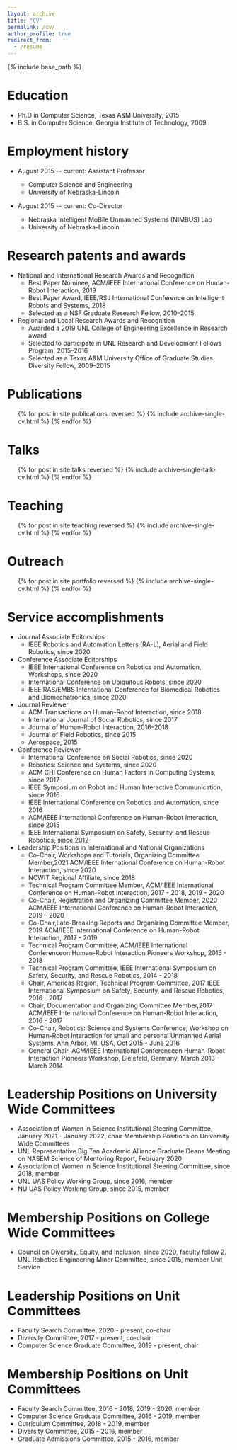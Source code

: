 ```yaml
---
layout: archive
title: "CV"
permalink: /cv/
author_profile: true
redirect_from:
  - /resume
---
```


{% include base_path %}

Education
======
* Ph.D in Computer Science, Texas A&M University, 2015
* B.S. in Computer Science, Georgia Institute of Technology, 2009

Employment history
======
* August 2015 -- current: Assistant Professor
  * Computer Science and Engineering
  * University of Nebraska-Lincoln

* August 2015 -- current: Co-Director
  * Nebraska Intelligent MoBile Unmanned Systems (NIMBUS) Lab
  * University of Nebraska-Lincoln
 
Research patents and awards
======
* National and International Research Awards and Recognition
  * Best Paper Nominee, ACM/IEEE International Conference on Human-Robot Interaction, 2019 
  * Best Paper Award, IEEE/RSJ International Conference on Intelligent Robots and Systems, 2018 
  * Selected as a NSF Graduate Research Fellow, 2010–2015
* Regional and Local Research Awards and Recognition
  * Awarded a 2019 UNL College of Engineering Excellence in Research award
  * Selected to participate in UNL Research and Development Fellows Program, 2015–2016
  * Selected as a Texas A&M University Office of Graduate Studies Diversity Fellow, 2009–2015

Publications
======
  <ul>{% for post in site.publications reversed %}
    {% include archive-single-cv.html %}
  {% endfor %}</ul>
  
Talks
======
  <ul>{% for post in site.talks reversed %}
    {% include archive-single-talk-cv.html %}
  {% endfor %}</ul>
  
Teaching
======
  <ul>{% for post in site.teaching reversed %}
    {% include archive-single-cv.html %}
  {% endfor %}</ul>
  
Outreach
======
  <ul>{% for post in site.portfolio reversed %}
    {% include archive-single-cv.html %}
  {% endfor %}</ul>  
  
Service accomplishments
======
* Journal Associate Editorships
  * IEEE Robotics and Automation Letters (RA-L), Aerial and Field Robotics, since 2020
* Conference Associate Editorships
  * IEEE International Conference on Robotics and Automation, Workshops, since 2020
  * International Conference on Ubiquitous Robots, since 2020
  * IEEE RAS/EMBS International Conference for Biomedical Robotics and Biomechatronics, since 2020
* Journal Reviewer
  * ACM Transactions on Human-Robot Interaction, since 2018 
  * International Journal of Social Robotics, since 2017
  * Journal of Human-Robot Interaction, 2016–2018
  * Journal of Field Robotics, since 2015
  * Aerospace, 2015
* Conference Reviewer
  * International Conference on Social Robotics, since 2020
  * Robotics: Science and Systems, since 2020
  * ACM CHI Conference on Human Factors in Computing Systems, since 2017
  * IEEE Symposium on Robot and Human Interactive Communication, since 2016
  * IEEE International Conference on Robotics and Automation, since 2016
  * ACM/IEEE International Conference on Human-Robot Interaction, since 2015
  * IEEE International Symposium on Safety, Security, and Rescue Robotics, since 2012
* Leadership Positions in International and National Organizations
  * Co-Chair, Workshops and Tutorials, Organizing Committee Member,2021 ACM/IEEE International Conference on Human-Robot Interaction, since 2020
  * NCWIT Regional Affiliate, since 2018
  * Technical Program Committee Member, ACM/IEEE International Conference on Human-Robot Interaction, 2017 - 2018, 2019 - 2020
  * Co-Chair, Registration and Organizing Committee Member, 2020 ACM/IEEE International Conference on Human-Robot Interaction, 2019 - 2020
  * Co-Chair,Late-Breaking Reports and Organizing Committee Member, 2019 ACM/IEEE International Conference on Human-Robot Interaction, 2017 - 2019
  * Technical Program Committee, ACM/IEEE International Conferenceon Human-Robot Interaction Pioneers Workshop, 2015 - 2018
  * Technical Program Committee, IEEE International Symposium on Safety, Security, and Rescue Robotics, 2014 - 2018
  * Chair, Americas Region, Technical Program Committee, 2017 IEEE International Symposium on Safety, Security, and Rescue Robotics, 2016 - 2017
  * Chair, Documentation and Organizing Committee Member,2017 ACM/IEEE International Conference on Human-Robot Interaction, 2016 - 2017
  * Co-Chair, Robotics: Science and Systems Conference, Workshop on Human-Robot Interaction for small and personal Unmanned Aerial Systems, Ann Arbor, MI, USA, Oct 2015 - June 2016
  * General Chair, ACM/IEEE International Conferenceon Human-Robot Interaction Pioneers Workshop, Bielefeld, Germany, March 2013 - March 2014

Leadership Positions on University Wide Committees
========
  * Association of Women in Science Institutional Steering Committee, January 2021 - January 2022, chair
Membership Positions on University Wide Committees
  * UNL Representative Big Ten Academic Alliance Graduate Deans Meeting on NASEM Science of Mentoring Report, February 2020
  * Association of Women in Science Institutional Steering Committee, since 2018, member
  * UNL UAS Policy Working Group, since 2016, member
  * NU UAS Policy Working Group, since 2015, member

Membership Positions on College Wide Committees
========
  * Council on Diversity, Equity, and Inclusion, since 2020, faculty fellow 2. UNL Robotics Engineering Minor Committee, since 2015, member
Unit Service

Leadership Positions on Unit Committees
=====
  * Faculty Search Committee, 2020 - present, co-chair
  * Diversity Committee, 2017 - present, co-chair
  * Computer Science Graduate Committee, 2019 - present, chair

Membership Positions on Unit Committees
======
  * Faculty Search Committee, 2016 - 2018, 2019 - 2020, member 
  * Computer Science Graduate Committee, 2016 - 2019, member 
  * Curriculum Committee, 2018 - 2019, member
  * Diversity Committee, 2015 - 2016, member
  * Graduate Admissions Committee, 2015 - 2016, member
